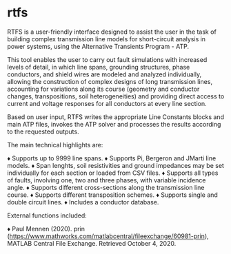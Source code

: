 # rtfs
RTFS is a user-friendly interface designed to assist the user in the task of building complex transmission line models for short-circuit analysis in power systems, using the Alternative Transients Program - ATP. 

This tool enables the user to carry out fault simulations with increased levels of detail, in which line spans, grounding structures, phase conductors, and shield wires are modeled and analyzed individually, allowing the construction of complex designs of long transmission lines, accounting for variations along its course (geometry and conductor changes, transpositions, soil heterogeneities) and providing direct access to current and voltage responses for all conductors at every line section.

Based on user input, RTFS writes the appropriate Line Constants blocks and main ATP files, invokes the ATP solver and processes the results according to the requested outputs. 

The main technical highlights are:

♦ Supports up to 9999 line spans.
♦ Supports Pi, Bergeron and JMarti line models.
♦ Span lenghts, soil resistivities and ground impedances may be set individually for each section or loaded from CSV files.
♦ Supports all types of faults, involving one, two and three phases, with variable incidence angle.
♦ Supports different cross-sections along the transmission line course.
♦ Supports different transposition schemes.
♦ Supports single and double circuit lines.
♦ Includes a conductor database.

External functions included:

♦ Paul Mennen (2020). prin (https://www.mathworks.com/matlabcentral/fileexchange/60981-prin), MATLAB Central File Exchange. Retrieved October 4, 2020.
